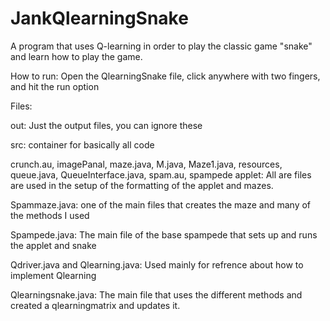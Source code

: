 # JankQlearningSnake

A program that uses Q-learning in order to play the classic game "snake" and learn how to play the game.


How to run: Open the QlearningSnake file, click anywhere with two fingers, and hit the run option

Files: 

out: Just the output files, you can ignore these 

src: container for basically all code 

crunch.au, imagePanal, maze.java, M.java, Maze1.java, resources, queue.java, QueueInterface.java,
spam.au, spampede applet: All are files are used in the setup of the formatting of the applet and mazes. 

Spammaze.java:
one of the main files that creates the maze and many of the methods I used 

Spampede.java: 
The main file of the base spampede that sets up and runs the applet and snake

Qdriver.java and Qlearning.java: 
Used mainly for refrence about how to implement Qlearning 

Qlearningsnake.java: The main file that uses the different methods and created a qlearningmatrix 
and updates it.


